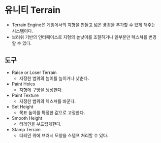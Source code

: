 # 유니티 Terrain
- Terrain Engine은 게임에서의 지형을 만들고 넓은 풍경을 추가할 수 있게 해주는 시스템이다.
- 브러쉬 기반의 인터페이스로 지형의 높낮이를 조절하거나 일부분만 텍스쳐를 변경할 수 있다.
## 도구
- Raise or Loser Terrain
    - 지정한 범위의 높이를 높이거나 낮춘다.
- Paint Holes
    - 지형에 구멍을 생성한다.
- Paint Texture
    - 지정한 범위의 텍스쳐를 바꾼다.
- Set Height
    - 목표 높이를 특정한 값으로 고정한다.
- Smooth Height
    - 터레인을 부드럽게한다.
- Stamp Terrain
    - 터레인 위에 브러시 모양을 스탬프 처리할 수 있다.
